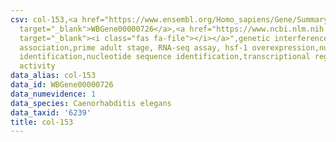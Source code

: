 ```yaml
---
csv: col-153,<a href="https://www.ensembl.org/Homo_sapiens/Gene/Summary?db=core;g=WBGene00000726"
  target="_blank">WBGene00000726</a>,<a href="https://www.ncbi.nlm.nih.gov/pubmed/30894454"
  target="_blank"><i class="fas fa-file"></i></a>",genetic interference,functional
  association,prime adult stage, RNA-seq assay, hsf-1 overexpression,nucleotide sequence
  identification,nucleotide sequence identification,transcriptional regulation,up-regulates
  activity
data_alias: col-153
data_id: WBGene00000726
data_numevidence: 1
data_species: Caenorhabditis elegans
data_taxid: '6239'
title: col-153
---
```

